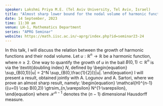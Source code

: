 ```yaml
---
speaker: Lakshmi Priya M.E. (Tel Aviv University, Tel Aviv, Israel)
title: "Almost sharp lower bound for the nodal volume of harmonic functions"
date: 14 September, 2023
time: 11:30 am
venue: LH-1, Mathematics Department
series: "APRG Seminar"
website: https://math.iisc.ac.in/~aprg/index.php?id=seminar23-24
---
```


In this talk, I will discuss the relation between the growth of harmonic functions and their nodal volume.
Let $u:\mathbb{R}^n \rightarrow \mathbb{R}$ be a harmonic function, where $n\geq 2$. One way to quantify the
growth of $u$ in the  ball $B(0,1) \subset \mathbb{R}^n$ is via the \textit{doubling index} $N$, defined by
\begin{equation}
\sup_{B(0,1)}|u| = 2^N \sup_{B(0,\frac{1}{2})}|u|.
\end{equation}
I will present a result, obtained jointly with A. Logunov and A. Sartori, where we prove an
almost sharp result, namely:
\begin{equation}
\mathcal{H}^{n-1}(\{u=0\} \cap B(0,2)) \gtrsim_{n,\varepsilon} N^{1-\varepsilon},
\end{equation}
where $\mathcal{H}^{n-1}$ denotes the $(n-1)$ dimensional Hausdorff measure.
